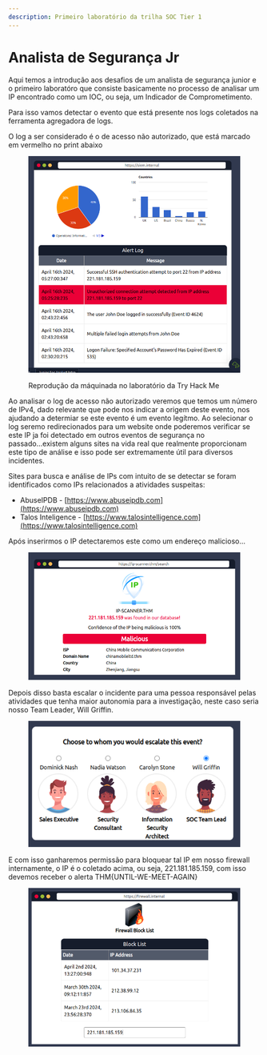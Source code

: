 ```yaml
---
description: Primeiro laboratório da trilha SOC Tier 1
---
```


# Analista de Segurança Jr

Aqui temos a introdução aos desafios de um analista de segurança junior e o primeiro laboratóro que consiste basicamente no processo de analisar um IP encontrado como um IOC, ou seja, um Indicador de Comprometimento.

Para isso vamos detectar o evento que está presente nos logs coletados na ferramenta agregadora de logs.

O log a ser considerado é o de acesso não autorizado, que está marcado em vermelho no print abaixo

<figure><img src="../../../.gitbook/assets/image (3).png" alt=""><figcaption><p>Reprodução da máquinada no laboratório da Try Hack Me</p></figcaption></figure>

Ao analisar o log de acesso não autorizado veremos que temos um número de IPv4, dado relevante que pode nos indicar a origem deste evento, nos ajudando a determiar se este evento é um evento legítmo. Ao selecionar o log seremo redirecionados para um website onde poderemos verificar se este IP ja foi detectado em outros eventos de segurança no passado...existem alguns sites na vida real que realmente proporcionam este tipo de análise e isso pode ser extremamente útil para diversos incidentes.

Sites para busca e análise de IPs com intuito de se detectar se foram identificados como IPs relacionados a atividades suspeitas:

* AbuseIPDB - [https://www.abuseipdb.com](https://www.abuseipdb.com)
* Talos Inteligence - [https://www.talosintelligence.com](https://www.talosintelligence.com)

Após inserirmos o IP detectaremos este como um endereço malicioso...

<figure><img src="../../../.gitbook/assets/image (1) (1).png" alt=""><figcaption></figcaption></figure>

Depois disso basta escalar o incidente para uma pessoa responsável pelas atividades que tenha maior autonomia para a investigação, neste caso seria nosso Team Leader, Will Griffin.

<figure><img src="../../../.gitbook/assets/image (2) (1).png" alt=""><figcaption></figcaption></figure>

E com isso ganharemos permissão para bloquear tal IP em nosso firewall internamente, o IP é o coletado acima, ou seja, 221.181.185.159, com isso devemos receber o alerta THM{UNTIL-WE-MEET-AGAIN}

<figure><img src="../../../.gitbook/assets/image (3) (1).png" alt=""><figcaption></figcaption></figure>
